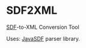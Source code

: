 # SDF2XML
[SDF](https://github.com/Maowcraft/SDF)-to-XML Conversion Tool

Uses: [JavaSDF](https://github.com/Maowcraft/JavaSDF) parser library.
